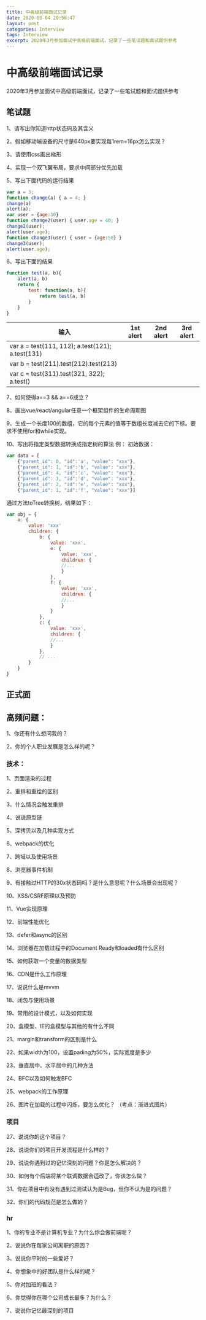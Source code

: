```yaml
---
title: 中高级前端面试记录
date: 2020-03-04 20:56:47
layout: post
categories: Interview
tags: Interview
excerpt: 2020年3月参加面试中高级前端面试，记录了一些笔试题和面试题供参考
---
```


# 中高级前端面试记录

2020年3月参加面试中高级前端面试，记录了一些笔试题和面试题供参考

## 笔试题

1、请写出你知道http状态码及其含义

2、假如移动端设备的尺寸是640px要实现每1rem=16px怎么实现？

3、请使用css画出梯形

4、实现一个双飞翼布局，要求中间部分优先加载

5、写出下面代码的运行结果

```js
var a = 3;
function change(a) { a = 4; }
change(a)
alert(a);
var user = {age:30}
function change2(user) { user.age = 40; }
change2(user);
alert(user.age);
function change3(user) { user = {age:50} }
change3(user);
alert(user.age);
```

6、写出下面的结果
```js
function test(a, b){
    alert(a, b)
    return {
        test: function(a, b){
            return test(a, b)
        }
    }
}
```
| 输入                                             | 1st alert | 2nd alert | 3rd alert |
| ------------------------------------------------ | --------- | --------- | --------- |
| var a = test(111, 112); a.test(121); a.test(131) |           |           |           |
| var b = test(211).test(212).test(213)            |           |           |           |
| var c = test(311).test(321, 322); a.test()       |           |           |           |

7、如何使得a==3 && a==6成立？

8、画出vue/react/angular任意一个框架组件的生命周期图

9、生成一个长度100的数组，它的每个元素的值等于数组长度减去它的下标。要求不使用for和while实现。

10、写出将指定类型数据转换成指定树的算法
例：
初始数据：
```js
var data = [
    {"parent_id": 0, "id":'a', "value": "xxx"},
    {"parent_id": 1, "id":'b', "value": "xxx"},
    {"parent_id": 4, "id":'c', "value": "xxx"},
    {"parent_id": 3, "id":'d', "value": "xxx"},
    {"parent_id": 2, "id":'e', "value": "xxx"},
    {"parent_id": 1, "id":'f', "value": "xxx"}]

```
通过方法toTree转换树，结果如下：
```js
var obj = {
    a: {
        value: 'xxx'
        children: {
            b: {
                value: 'xxx',
                e: {
                    value: 'xxx',
                    children: {
                    //...
                    }
                },
                f: {
                    value: 'xxx',
                    children: {
                    //...
                    }
                }
            },
            c: {
                value: 'xxx',
                children: {
                //...
                }
            },
            // ...
        }
    }
}
```

## 正式面

## 高频问题：

1、你还有什么想问我的？

2、你的个人职业发展是怎么样的呢？

### 技术：

1、页面渲染的过程

2、重排和重绘的区别

3、什么情况会触发重排

4、说说原型链

5、深拷贝以及几种实现方式

6、webpack的优化

7、跨域以及使用场景

8、浏览器事件机制

9、有接触过HTTP的30x状态码吗？是什么意思呢？什么场景会出现呢？

10、XSS/CSRF原理以及预防

11、Vue实现原理

12、前端性能优化

13、defer和async的区别

14、浏览器在加载过程中的Document Ready和loaded有什么区别

15、如何获取一个变量的数据类型

16、CDN是什么工作原理

17、说说什么是mvvm

18、闭包与使用场景

19、常用的设计模式，以及如何实现

20、盒模型、IE的盒模型与其他的有什么不同

21、margin和transform的区别是什么

22、如果width为100，设置pading为50%，实际宽度是多少

23、垂直居中、水平居中的几种方法

24、BFC以及如何触发BFC

25、webpack的工作原理

26、图片在加载的过程中闪烁，要怎么优化？
（考点：渐进式图片）

### 项目

27、说说你的这个项目？

28、说说你们的项目开发流程是什么样的？

29、说说你遇到过的记忆深刻的问题？你是怎么解决的？

30、如何有个后端将某个联调数据合适改了，你该怎么做？

31、你在项目中有没有遇到过测试认为是Bug，但你不认为是的问题？

32、你们的代码规范是怎么做的？

### hr

1、你的专业不是计算机专业？为什么你会做前端呢？

2、说说你在每家公司离职的原因？

3、说说你平时的一些爱好？

4、你想象中的好团队是什么样的呢？

5、你对加班的看法？

6、你觉得你在哪个公司成长最多？为什么？

7、说说你记忆最深刻的项目
